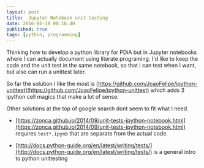 ```yaml
---
layout: post
title:  Jupyter Notebook unit testing
date: 2016-06-19 00:16:40
published: true
tags: [python, programming]
---
```


Thinking how to develop a python library for PDiA but in Jupyter notebooks where I can actually document using literate programing. I'd like to keep the code and the unit test in the same notebook, so that i can test when I want, but also can run a unittest later.

So far the solution I like the most is [https://github.com/JoaoFelipe/ipython-unittest](https://github.com/JoaoFelipe/ipython-unittest) which adds 3 ipython cell magics that make a lot of sense. 

Other solutions at the top of google search dont seem to fit what I need. 

- [https://zonca.github.io/2014/09/unit-tests-ipython-notebook.html](https://zonca.github.io/2014/09/unit-tests-ipython-notebook.html) requires `test*.ipynb` that are separate from the actual code.

- [http://docs.python-guide.org/en/latest/writing/tests/](http://docs.python-guide.org/en/latest/writing/tests/) is a general intro to python unittesting
